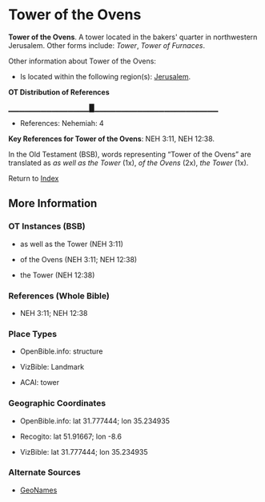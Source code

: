 # Tower of the Ovens
**Tower of the Ovens**. 
A tower located in the bakers' quarter in northwestern Jerusalem. 
Other forms include: 
*Tower*, *Tower of Furnaces*. 




Other information about Tower of the Ovens:


* Is located within the following region(s): 
[Jerusalem](Jerusalem.md). 


**OT Distribution of References**

▁▁▁▁▁▁▁▁▁▁▁▁▁▁▁█▁▁▁▁▁▁▁▁▁▁▁▁▁▁▁▁▁▁▁▁▁▁▁
* References: Nehemiah: 4



**Key References for Tower of the Ovens**: 
NEH 3:11, NEH 12:38. 


In the Old Testament (BSB), words representing “Tower of the Ovens” are translated as 
*as well as the Tower* (1x), *of the Ovens* (2x), *the Tower* (1x). 




Return to [Index](00-Index.md)

## More Information

### OT Instances (BSB)

* as well as the Tower (NEH 3:11)

* of the Ovens (NEH 3:11; NEH 12:38)

* the Tower (NEH 12:38)



### References (Whole Bible)

* NEH 3:11; NEH 12:38


### Place Types

* OpenBible.info: structure

* VizBible: Landmark

* ACAI: tower



### Geographic Coordinates

* OpenBible.info: lat 31.777444; lon 35.234935

* Recogito: lat 51.91667; lon -8.6

* VizBible: lat 31.777444; lon 35.234935



### Alternate Sources

* [GeoNames](http://sws.geonames.org/2961129)



